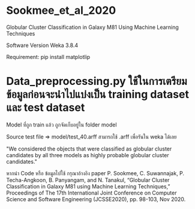 # Sookmee_et_al_2020
Globular Cluster Classification in Galaxy M81 Using Machine Learning Techniques

Software Version
Weka 3.8.4 

Requirement: pip install matplotlip
# Data_preprocessing.py ใช้ในการเตรียมข้อมูลก่อนจะนำไปแบ่งเป็น training dataset และ test dataset

Model ที่ถูก train แล้ว ถูกจัดเก็บอยู่ใน folder model

Source test file => model/test_40.arff สามารถใช้ .arff เพื่อรันใน weka ได้เลย

"We considered the objects that were classified as
globular cluster candidates by all three models as highly
probable globular cluster candidates."

หากนำ Code หรือ ข้อมูลไปใช้ กรุณาอ้างอิง paper 
P. Sookmee, C. Suwannajak, P. Techa-Angkoon, B. Panyangam, and
N. Tanakul, “Globular Cluster Classification in Galaxy M81 using
Machine Learning Techniques,” Proceedings of The 17th
International Joint Conference on Computer Science and Software
Engineering (JCSSE2020), pp. 98-103, Nov 2020.